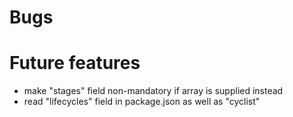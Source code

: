 # Bugs

# Future features

- make "stages" field non-mandatory if array is supplied instead
- read "lifecycles" field in package.json as well as "cyclist"
